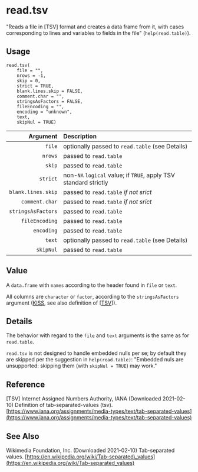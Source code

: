 read.tsv
========

"Reads a file in [TSV] format and creates a data frame from it,
with cases corresponding to lines and variables to fields in the
file" (`help(read.table)`).

Usage
-----

    read.tsv(
        file = "",
        nrows = -1,
        skip = 0,
        strict = TRUE,
        blank.lines.skip = FALSE,
        comment.char = "",
        stringsAsFactors = FALSE,
        fileEncoding = "",
        encoding = "unknown",
        text,
        skipNul = TRUE)

|           Argument | Description |
| -----------------: | :---------- |
|             `file` | optionally passed to `read.table` (see Details) |
|            `nrows` | passed to `read.table` |
|             `skip` | passed to `read.table` |
|           `strict` | non-`NA` `logical` value; if `TRUE`, apply TSV standard strictly |
| `blank.lines.skip` | passed to `read.table` _if not srict_ |
|     `comment.char` | passed to `read.table` _if not srict_ |
| `stringsAsFactors` | passed to `read.table` |
|     `fileEncoding` | passed to `read.table` |
|         `encoding` | passed to `read.table` |
|             `text` | optionally passed to `read.table` (see Details) |
|          `skipNul` | passed to `read.table` |

Value
-----

A `data.frame` with `names` according to the header found in
`file` or `text`.

All columns are `character` or `factor`, according to the
`stringsAsFactors` argument
([KISS](https://en.wikipedia.org/wiki/KISS_principle),
see also definition of
\[<a href="#TSV">TSV</a>\]).

Details
-------

The behavior with regard to the `file` and `text` arguments is
the same as for `read.table`.

`read.tsv` is not designed to handle embedded nulls per se;
by default they are skipped per the suggestion in `help(read.table)`:
"Embedded nuls are unsupported: skipping them (with `skipNul = TRUE`) may work."
 
Reference
---------

<a id="TSV">\[TSV\]</a>
Internet Assigned Numbers Authority, IANA (Downloaded 2021-02-10)
Definition of tab-separated-values (tsv).
[https://www.iana.org/assignments/media-types/text/tab-separated-values](https://www.iana.org/assignments/media-types/text/tab-separated-values)

See Also
--------
Wikimedia Foundation, Inc. (Downloaded 2021-02-10) Tab-separated values.
[https://en.wikipedia.org/wiki/Tab-separated\_values](https://en.wikipedia.org/wiki/Tab-separated_values)
